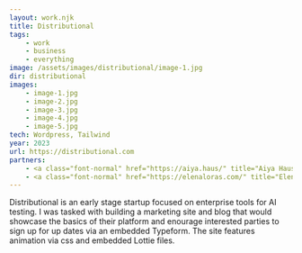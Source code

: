 ```yaml
---
layout: work.njk
title: Distributional
tags: 
    - work
    - business
    - everything
image: /assets/images/distributional/image-1.jpg
dir: distributional
images:
    - image-1.jpg
    - image-2.jpg
    - image-3.jpg
    - image-4.jpg 
    - image-5.jpg 
tech: Wordpress, Tailwind
year: 2023
url: https://distributional.com
partners:
    - <a class="font-normal" href="https://aiya.haus/" title="Aiya Haus">Aiya Haus</a>
    - <a class="font-normal" href="https://elenaloras.com/" title="Elena Loras">Elena Loras</a>
---
```


Distributional is an early stage startup focused on enterprise tools for AI testing. I was tasked with building a marketing site and blog that would showcase the basics of their platform and enourage interested parties to sign up for up dates via an embedded Typeform. The site features animation via css and embedded Lottie files.